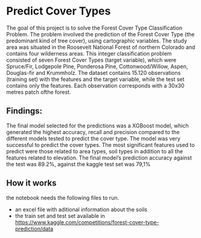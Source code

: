 # Predict Cover Types

The goal of this project is to solve the Forest Cover Type Classification Problem. The problem involved the prediction of the Forest Cover Type (the predominant kind of tree cover), using cartographic variables. The study area was situated in the Roosevelt National Forest of northern Colorado and contains four wilderness areas. This integer classification problem consisted of seven Forest Cover Types (target variable), which were Spruce/Fir, Lodgepole Pine, Ponderosa Pine, 
Cottonwood/Willow, Aspen, Douglas-fir and Krummholz.
The dataset contains 15.120 observations (training set) with the features and the target variable, while the test set contains only the features. Each observation corresponds with a 30x30 metres patch ofthe forest. 

## Findings:
The final model selected for the predictions was a XGBoost model, which generated the highest 
accuracy, recall and precision compared to the different models tested to predict the cover type. The 
model was very successful to predict the cover types. The most significant features used to predict 
were those related to area types, soil types in addition to all the features related to elevation. 
The final model’s prediction accuracy against the test was 89.2%, against the kaggle test set was 79,1%

## How it works
the notebook needs the following files to run.
- an excel file with aditional information about the soils
- the train set and test set available in https://www.kaggle.com/competitions/forest-cover-type-prediction/data
